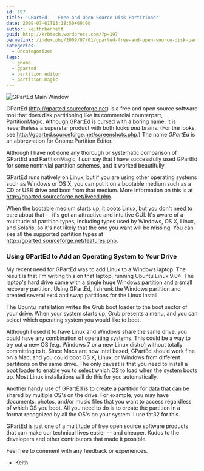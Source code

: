 ```yaml
---
id: 197
title: 'GPartEd -- Free and Open Source Disk Partitioner'
date: 2009-07-01T13:18:50+00:00
author: keithrbennett
guid: http://krbtech.wordpress.com/?p=197
permalink: /index.php/2009/07/01/gparted-free-and-open-source-disk-partitioner/
categories:
  - Uncategorized
tags:
  - gnome
  - gparted
  - partition editor
  - partition magic
---
```

![GPartEd Main Window](http://gparted.sourceforge.net/screens/gparted_1_big.png)

GPartEd (<http://gparted.sourceforge.net>) is a free and open source software tool that does disk partitioning like its commercial counterpart, PartitionMagic. Although GPartEd is cursed with a boring name, it is nevertheless a superstar product with both looks _and_ brains. (For the looks, see <http://gparted.sourceforge.net/screenshots.php>.) The name _GPartEd_ is an abbreviation for Gnome Partition Editor.

Although I have not done any thorough or systematic comparison of GPartEd and PartitionMagic, I _can_ say that I have successfully used GPartEd for some nontrivial partition schemes, and it worked beautifully.

GPartEd runs natively on Linux, but if you are using other operating systems such as Windows or OS X, you can put it on a bootable medium such as a CD or USB drive and boot from that medium. More information on this is at <http://gparted.sourceforge.net/livecd.php>.

When the bootable medium starts up, it boots Linux, but you don't need to care about that -- it's got an attractive and intuitive GUI. It's aware of a multitude of partition types, including types used by Windows, OS X, Linux, and Solaris, so it's not likely that the one you want will be missing. You can see all the supported partition types at <http://gparted.sourceforge.net/features.php>.

### Using GPartEd to Add an Operating System to Your Drive

My recent need for GPartEd was to add Linux to a Windows laptop. The result is that I'm writing this on that laptop, running Ubuntu Linux 9.04. The laptop's hard drive came with a single huge Windows partition and a small recovery partition. Using GPartEd, I shrunk the Windows partition and created several ext4 and swap partitions for the Linux install.

The Ubuntu installation writes the Grub boot loader to the boot sector of your drive. When your system starts up, Grub presents a menu, and you can select which operating system you would like to boot.

Although I used it to have Linux and Windows share the same drive, you could have any combination of operating systems. This could be a way to try out a new OS (e.g. Windows 7 or a new Linux distro) without totally committing to it. Since Macs are now Intel based, GPartEd should work fine on a Mac, and you could boot OS X, Linux, or Windows from different partitions on the same drive. The only caveat is that you need to install a boot loader to enable you to select which OS to load when the system boots up. Most Linux installations will do this for you automatically.

Another handy use of GPartEd is to create a partition for data that can be shared by multiple OS's on the drive. For example, you may have documents, photos, and/or music files that you want to access regardless of which OS you boot. All you need to do is to create the partition in a format recognized by all the OS's on your system. I use fat32 for this. 

GPartEd is just one of a multitude of free open source software products that can make our technical lives easier -- and cheaper. Kudos to the developers and other contributors that made it possible.

Feel free to comment with any feedback or experiences.

- Keith